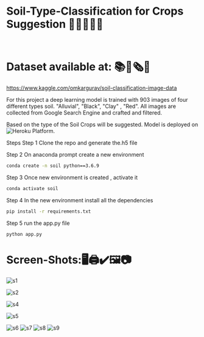 # Soil-Type-Classification for Crops Suggestion 🌳🌲🎄🎋🌴

<br>

# Dataset available at: 📚📓🗞💾 <br>
https://www.kaggle.com/omkargurav/soil-classification-image-data


For this project a deep learning model is trained with 903 images of four different types soil. "Alluvial", "Black", "Clay" , "Red". All images are collected 
from Google Search Engine  and crafted and filtered. 

Based on the type of the Soil Crops will be suggested. Model is deployed on ![Heroku Platform](https://www.heroku.com/).

Steps 
 Step 1 Clone the repo and generate the.h5 file
 
 Step 2 On anaconda prompt create a new environment
 ```bash
 conda create -n soil python==3.6.9
 ```
 
 Step 3 Once new environment is created , activate it
 ```bash
 conda activate soil
 ```
Step 4 In the new environment install all the dependencies
```bash
pip install -r requirements.txt
```

Step 5 run the app.py file
```bash
python app.py
```





# Screen-Shots:🖥🖨✔🖼📷 <br>
![s1](https://user-images.githubusercontent.com/17935364/94697856-513daf80-0356-11eb-81d5-ce7221e51f2a.png)

![s2](https://user-images.githubusercontent.com/17935364/94697992-75998c00-0356-11eb-8bc7-77e8774e2804.png)

![s4](https://user-images.githubusercontent.com/17935364/94698035-84803e80-0356-11eb-8f3a-3f5f97b91029.png)

![s5](https://user-images.githubusercontent.com/17935364/94698079-9366f100-0356-11eb-8643-c4a229eb3a0e.png)

![s6](https://user-images.githubusercontent.com/17935364/94698145-a2e63a00-0356-11eb-8871-cd8d09182272.png)
![s7](https://user-images.githubusercontent.com/17935364/94698208-b2fe1980-0356-11eb-97ba-cda8a7bce69e.png)
![s8](https://user-images.githubusercontent.com/17935364/94698226-b691a080-0356-11eb-8641-b275d4a8d407.png)
![s9](https://user-images.githubusercontent.com/17935364/94698264-bf827200-0356-11eb-88de-8f71caa7a826.png)
